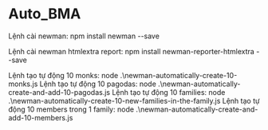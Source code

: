 # Auto_BMA
 Lệnh cài newman: npm install newman --save

 Lệnh cài newman htmlextra report: npm install newman-reporter-htmlextra --save

 Lệnh tạo tự động 10 monks: node .\newman-automatically-create-10-monks.js
 Lệnh tạo tự động 10 pagodas: node .\newman-automatically-create-and-add-10-pagodas.js
 Lệnh tạo tự động 10 families: node .\newman-automatically-create-10-new-families-in-the-family.js
 Lệnh tạo tự động 10 members trong 1 family: node .\newman-automatically-create-and-add-10-members.js